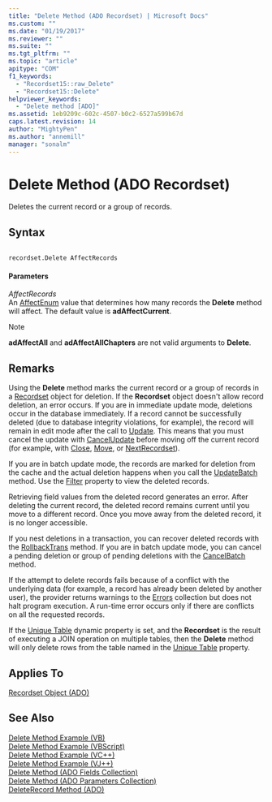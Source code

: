 ```yaml
---
title: "Delete Method (ADO Recordset) | Microsoft Docs"
ms.custom: ""
ms.date: "01/19/2017"
ms.reviewer: ""
ms.suite: ""
ms.tgt_pltfrm: ""
ms.topic: "article"
apitype: "COM"
f1_keywords: 
  - "Recordset15::raw_Delete"
  - "Recordset15::Delete"
helpviewer_keywords: 
  - "Delete method [ADO]"
ms.assetid: 1eb9209c-602c-4507-b0c2-6527a599b67d
caps.latest.revision: 14
author: "MightyPen"
ms.author: "annemill"
manager: "sonalm"
---
```

# Delete Method (ADO Recordset)
Deletes the current record or a group of records.  
  
## Syntax  
  
```  
  
recordset.Delete AffectRecords  
```  
  
#### Parameters  
 *AffectRecords*  
 An [AffectEnum](../../../ado/reference/ado-api/affectenum.md) value that determines how many records the **Delete** method will affect. The default value is **adAffectCurrent**.  
  
> [!NOTE]
>  **adAffectAll** and **adAffectAllChapters** are not valid arguments to **Delete**.  
  
## Remarks  
 Using the **Delete** method marks the current record or a group of records in a [Recordset](../../../ado/reference/ado-api/recordset-object-ado.md) object for deletion. If the **Recordset** object doesn't allow record deletion, an error occurs. If you are in immediate update mode, deletions occur in the database immediately. If a record cannot be successfully deleted (due to database integrity violations, for example), the record will remain in edit mode after the call to [Update](../../../ado/reference/ado-api/update-method.md). This means that you must cancel the update with [CancelUpdate](../../../ado/reference/ado-api/cancelupdate-method-ado.md) before moving off the current record (for example, with [Close](../../../ado/reference/ado-api/close-method-ado.md), [Move](../../../ado/reference/ado-api/move-method-ado.md), or [NextRecordset](../../../ado/reference/ado-api/nextrecordset-method-ado.md)).  
  
 If you are in batch update mode, the records are marked for deletion from the cache and the actual deletion happens when you call the [UpdateBatch](../../../ado/reference/ado-api/updatebatch-method.md) method. Use the [Filter](../../../ado/reference/ado-api/filter-property.md) property to view the deleted records.  
  
 Retrieving field values from the deleted record generates an error. After deleting the current record, the deleted record remains current until you move to a different record. Once you move away from the deleted record, it is no longer accessible.  
  
 If you nest deletions in a transaction, you can recover deleted records with the [RollbackTrans](../../../ado/reference/ado-api/begintrans-committrans-and-rollbacktrans-methods-ado.md) method. If you are in batch update mode, you can cancel a pending deletion or group of pending deletions with the [CancelBatch](../../../ado/reference/ado-api/cancelbatch-method-ado.md) method.  
  
 If the attempt to delete records fails because of a conflict with the underlying data (for example, a record has already been deleted by another user), the provider returns warnings to the [Errors](../../../ado/reference/ado-api/errors-collection-ado.md) collection but does not halt program execution. A run-time error occurs only if there are conflicts on all the requested records.  
  
 If the [Unique Table](../../../ado/reference/ado-api/unique-table-unique-schema-unique-catalog-properties-dynamic-ado.md) dynamic property is set, and the **Recordset** is the result of executing a JOIN operation on multiple tables, then the **Delete** method will only delete rows from the table named in the [Unique Table](../../../ado/reference/ado-api/unique-table-unique-schema-unique-catalog-properties-dynamic-ado.md) property.  
  
## Applies To  
 [Recordset Object (ADO)](../../../ado/reference/ado-api/recordset-object-ado.md)  
  
## See Also  
 [Delete Method Example (VB)](../../../ado/reference/ado-api/delete-method-example-vb.md)   
 [Delete Method Example (VBScript)](../../../ado/reference/ado-api/delete-method-example-vbscript.md)   
 [Delete Method Example (VC++)](../../../ado/reference/ado-api/delete-method-example-vc.md)   
 [Delete Method Example (VJ++)](../../../ado/reference/ado-api/delete-method-example-vj.md)   
 [Delete Method (ADO Fields Collection)](../../../ado/reference/ado-api/delete-method-ado-fields-collection.md)   
 [Delete Method (ADO Parameters Collection)](../../../ado/reference/ado-api/delete-method-ado-parameters-collection.md)   
 [DeleteRecord Method (ADO)](../../../ado/reference/ado-api/deleterecord-method-ado.md)